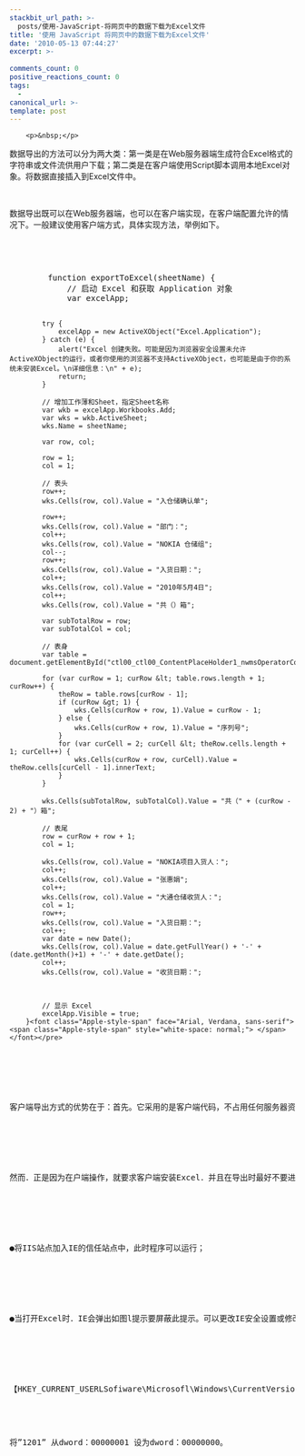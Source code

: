 ```yaml
---
stackbit_url_path: >-
  posts/使用-JavaScript-将网页中的数据下载为Excel文件
title: '使用 JavaScript 将网页中的数据下载为Excel文件'
date: '2010-05-13 07:44:27'
excerpt: >-
  
comments_count: 0
positive_reactions_count: 0
tags: 
  - 
canonical_url: >-
template: post
---
```


        <p>&nbsp;</p>
<p>数据导出的方法可以分为两大类：第一类是在Web服务器端生成符合Excel格式的字符串或文件流供用户下载；第二类是在客户端使用Script脚本调用本地Excel对象。将数据直接插入到Excel文件中。</p>
<p>&nbsp;</p>
<p>数据导出既可以在Web服务器端，也可以在客户端实现，在客户端配置允许的情况下。一般建议使用客户端方式，具体实现方法，举例如下。</p>
<p>&nbsp;</p>
<p>&nbsp;</p>
<pre class="brush: javascript">        function exportToExcel(sheetName) {
            // 启动 Excel 和获取 Application 对象
            var excelApp;

            try {
                excelApp = new ActiveXObject("Excel.Application");
            } catch (e) {
                alert("Excel 创建失败。可能是因为浏览器安全设置未允许ActiveXObject的运行，或者你使用的浏览器不支持ActiveXObject，也可能是由于你的系统未安装Excel。\n详细信息：\n" + e);
                return;
            }

            // 增加工作薄和Sheet，指定Sheet名称
            var wkb = excelApp.Workbooks.Add;
            var wks = wkb.ActiveSheet;
            wks.Name = sheetName;

            var row, col;

            row = 1;
            col = 1;

            // 表头
            row++;
            wks.Cells(row, col).Value = "入仓储确认单";

            row++;
            wks.Cells(row, col).Value = "部门：";
            col++;
            wks.Cells(row, col).Value = "NOKIA 仓储组";
            col--;
            row++;
            wks.Cells(row, col).Value = "入货日期：";
            col++;
            wks.Cells(row, col).Value = "2010年5月4日";
            col++;
            wks.Cells(row, col).Value = "共（）箱";

            var subTotalRow = row;
            var subTotalCol = col;

            // 表身
            var table = document.getElementById("ctl00_ctl00_ContentPlaceHolder1_nwmsOperatorContentPlaceHolder_GridView_Warehousing");
            
            for (var curRow = 1; curRow &lt; table.rows.length + 1; curRow++) {
                theRow = table.rows[curRow - 1];
                if (curRow &gt; 1) {
                    wks.Cells(curRow + row, 1).Value = curRow - 1;
                } else {
                    wks.Cells(curRow + row, 1).Value = "序列号";
                }
                for (var curCell = 2; curCell &lt; theRow.cells.length + 1; curCell++) {
                    wks.Cells(curRow + row, curCell).Value = theRow.cells[curCell - 1].innerText;
                }
            }

            wks.Cells(subTotalRow, subTotalCol).Value = "共（" + (curRow - 2) + "）箱";

            // 表尾
            row = curRow + row + 1;
            col = 1;

            wks.Cells(row, col).Value = "NOKIA项目入货人：";
            col++;
            wks.Cells(row, col).Value = "张惠娟";
            col++;
            wks.Cells(row, col).Value = "大通仓储收货人：";
            col = 1;
            row++;
            wks.Cells(row, col).Value = "入货日期：";
            col++;
            var date = new Date();
            wks.Cells(row, col).Value = date.getFullYear() + '-' + (date.getMonth()+1) + '-' + date.getDate();
            col++;
            wks.Cells(row, col).Value = "收货日期：";
            
            

            // 显示 Excel
            excelApp.Visible = true;
        }<font class="Apple-style-span" face="Arial, Verdana, sans-serif"><span class="Apple-style-span" style="white-space: normal;"> </span></font></pre>
<p>&nbsp;</p>
<p>客户端导出方式的优势在于：首先。它采用的是客户端代码，不占用任何服务器资源；其次．采用了Excel Application对象编程，所有的格式和样式都可以通过编程实现，比较灵活；并且，生成的文件即为Excel 工作簿格式，无须转换即可导入。</p>
<p>&nbsp;</p>
<p>然而．正是因为在户端操作，就要求客户端安装Excel．并且在导出时最好不要进行别的Excel操作；同样，IE对安全性也有一些专门的要求，必须修改IE的安全配置：</p>
<p>&nbsp;</p>
<p>●将IIS站点加入IE的信任站点中，此时程序可以运行；</p>
<p>&nbsp;</p>
<p>●当打开Excel时．IE会弹出如图l提示要屏蔽此提示。可以更改IE安全设置或修改以下注册表键值：</p>
<p>&nbsp;</p>
<p>【HKEY_CURRENT_USERLSofiware\Microsofl\Windows\CurrentVersion\lntemet Settings\Zones\2】”1201”=dword：00000001</p>
<p>
</p><p>将”1201” 从dword：00000001 设为dword：00000000。</p>
<p></p>
<p>&nbsp;</p>
<p>&nbsp;</p>
      